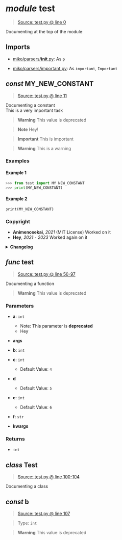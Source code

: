# *module* **test**

> [Source: test.py @ line 0](test.py#L0)

Documenting at the top of the module

## Imports

- [miko/parsers/__init__.py](miko/parsers/__init__.py): As `p`

- [miko/parsers/important.py](miko/parsers/important.py): As `important`, `Important`

## *const* **MY_NEW_CONSTANT**

> [Source: test.py @ line 11](test.py#L11)

Documenting a constant  
This is a very important task

> **Warning**
> This value is deprecated

> **Note**
> Hey!

> **Important**
> This is important

> **Warning**
> This is a warning

### Examples

#### Example 1

```python
>>> from test import MY_NEW_CONSTANT
>>> print(MY_NEW_CONSTANT)
```

#### Example 2

`print(MY_NEW_CONSTANT)`

### Copyright

- **Animenosekai**, *2021* (MIT License)
Worked on it
- **Hey**, *2021 - 2023*
Worked again on it
<details>
    <summary><b>Changelog</b></summary>
    <ul>
        <li><b>2.0</b>: Became deprecated, use `new_func` instead</li>
<li><b>1.4</b>: New default string</li>
<li><b>0.6</b>: Raises ImportError instead of RuntimeError</li>
    </ul>
</details>

## *func* **test**

> [Source: test.py @ line 50-97](test.py#L50-L97)

Documenting a function

> **Warning**
> This value is deprecated

### Parameters

- **a**: `int`
  - Note: This parameter is **deprecated**
  - Hey


- **args**


- **b**: `int`


- **c**: `int`
  - Default Value: `4`


- **d**
  - Default Value: `5`


- **e**: `int`
  - Default Value: `6`


- **f**: `str`


- **kwargs**


### Returns

- `int`

## *class* **Test**

> [Source: test.py @ line 100-104](test.py#L100-L104)

Documenting a class

## *const* **b**

> [Source: test.py @ line 107](test.py#L107)

> Type: `int`

> **Warning**
> This value is deprecated
